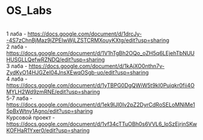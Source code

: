 # OS_Labs

<br> 1 лаба - https://docs.google.com/document/d/1drcJy--4S7zChnBjMaz9jZPEIwWjLZSTCRMXouyKXtg/edit?usp=sharing
<br> 2 лаба - https://docs.google.com/document/d/1V1hTgBh2OQo_oZH5q6LEjehTbNUUHUSGLLQefwRZNDQ/edit?usp=sharing
<br> 3 лаба - https://docs.google.com/document/d/1kAjXO0nthn7v-ZydKyO14HJGZeI04JnsXEwqOSgb-uo/edit?usp=sharing
<br> 4 лаба - https://docs.google.com/document/d/1yTBPG0DgQWiW5t9kI0Pujqkr0fii4OMYLH2Wd9zmRNE/edit?usp=sharing
<br> 5-7 лаба - https://docs.google.com/document/d/1ek9lJl0Iv2pZ2DyrCdRoSELoMNiMe15pBxWtny1Agno/edit?usp=sharing
<br> Курсовой проект - https://docs.google.com/document/d/1vf34cTTuOBh0s6VVL6_loSzEjrjnSKwKOFHaR1Yxer0/edit?usp=sharing
